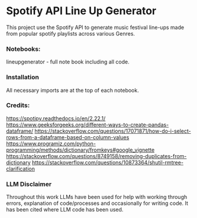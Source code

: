 # Spotify API Line Up Generator


This project use the Spotify API to generate music festival line-ups made from popular spotify playlists across various Genres. 

### Notebooks:
lineupgenerator - full note book including all code. 

### Installation
All necessary imports are at the top of each notebook. 

### Credits:
https://spotipy.readthedocs.io/en/2.22.1/
https://www.geeksforgeeks.org/different-ways-to-create-pandas-dataframe/
https://stackoverflow.com/questions/17071871/how-do-i-select-rows-from-a-dataframe-based-on-column-values
https://www.programiz.com/python-programming/methods/dictionary/fromkeys#google_vignette https://stackoverflow.com/questions/8749158/removing-duplicates-from-dictionary 
https://stackoverflow.com/questions/10873364/shutil-rmtree-clarification

### LLM Disclaimer 
Throughout this work LLMs have been used for help with working through errors, explanation of code/processes and occasionally for writing code. It has been cited where LLM code has been used. 
